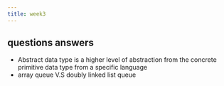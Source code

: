 ```yaml
---
title: week3
---
```


## questions answers
- Abstract data type is a higher level of abstraction from the concrete primitive data type from a specific language
- array queue V.S doubly linked list queue
##
